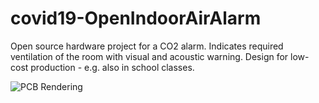 # covid19-OpenIndoorAirAlarm
Open source hardware project for a CO2 alarm. Indicates required ventilation of the room with visual and acoustic warning. Design for low-cost production - e.g. also in school classes.

![PCB Rendering](https://github.com/codeprofis/covid19-OpenIndoorAirAlarm/rendering.png)
